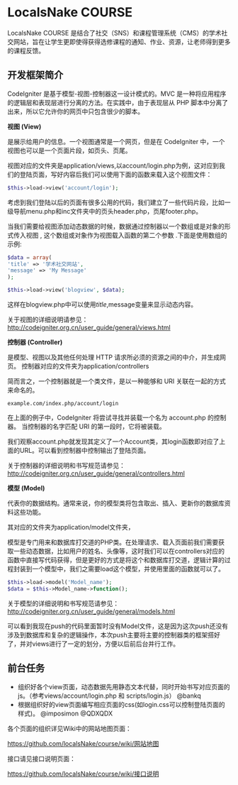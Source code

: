 LocalsNake COURSE
=================
LocalsNake COURSE 是结合了社交（SNS）和课程管理系统（CMS）的学术社交网站，旨在让学生更即使得获得选修课程的通知、作业、资源，让老师得到更多的课程反馈。

开发框架简介
-----
CodeIgniter 是基于模型-视图-控制器这一设计模式的。MVC 是一种将应用程序的逻辑层和表现层进行分离的方法。在实践中，由于表现层从 PHP 脚本中分离了出来，所以它允许你的网页中只包含很少的脚本。

**视图 (View)**

是展示给用户的信息。一个视图通常是一个网页，但是在 CodeIgniter 中，一个视图也可以是一个页面片段，如页头、页尾。

视图对应的文件夹是application/views,以account/login.php为例，这对应到我们的登陆页面，写好内容后我们可以使用下面的函数来载入这个视图文件：

``` php
$this->load->view('account/login');
```

考虑到我们登陆以后的页面有很多公用的代码，我们建立了一些代码片段，比如一级导航menu.php和inc文件夹中的页头header.php，页尾footer.php。

当我们需要给视图添加动态数据的时候，数据通过控制器以一个数组或是对象的形式传入视图 , 这个数组或对象作为视图载入函数的第二个参数 .下面是使用数组的示例:

```php
$data = array(
'title' => '学术社交网站',
'message' => 'My Message'
);

$this->load->view('blogview', $data);
```

这样在blogview.php中可以使用$title,$message变量来显示动态内容。

关于视图的详细说明请参见：http://codeigniter.org.cn/user_guide/general/views.html


**控制器 (Controller)**

是模型、视图以及其他任何处理 HTTP 请求所必须的资源之间的中介，并生成网页。
控制器对应的文件夹为application/controllers

简而言之，一个控制器就是一个类文件，是以一种能够和 URI 关联在一起的方式来命名的。

```
example.com/index.php/account/login
```

在上面的例子中，CodeIgniter 将尝试寻找并装载一个名为 account.php 的控制器。
当控制器的名字匹配 URI 的第一段时，它将被装载。

我们观察account.php就发现其定义了一个Account类，其login函数即对应了上面的URL。可以看到控制器中控制输出了登陆页面。

关于控制器的详细说明和书写规范请参见：http://codeigniter.org.cn/user_guide/general/controllers.html



**模型 (Model)** 

代表你的数据结构。通常来说，你的模型类将包含取出、插入、更新你的数据库资料这些功能。

其对应的文件夹为application/model文件夹，

模型是专门用来和数据库打交道的PHP类。在处理请求、载入页面前我们需要获取一些动态数据，比如用户的姓名、头像等，这时我们可以在controllers对应的函数中直接写代码获得，但是更好的方式是将这个和数据库打交道，逻辑计算的过程封装到一个模型中，我们之需要load这个模型，并使用里面的函数就可以了。

```php
$this->load->model('Model_name');
$data = $this->Model_name->function();
```

关于模型的详细说明和书写规范请参见：http://codeigniter.org.cn/user_guide/general/models.html

可以看到我现在push的代码里面暂时没有Model文件，这是因为这次push还没有涉及到数据库和复杂的逻辑操作，本次push主要将主要的控制器类的框架搭好了，并对views进行了一定的划分，方便以后前后台并行工作。

前台任务
-----
* 组织好各个view页面，动态数据先用静态文本代替，同时开始书写对应页面的js。（参考views/account/login.php 和 scripts/login.js） @bankq
* 根据组织好的view页面编写相应页面的css(如login.css可以控制登陆页面的样式)。 @imposimon @QDXQDX


各个页面的组织详见Wiki中的网站地图页面：

https://github.com/localsNake/course/wiki/网站地图

接口请见接口说明页面：

https://github.com/localsNake/course/wiki/接口说明

